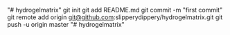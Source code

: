 "# hydrogelmatrix"  git init git add README.md git commit -m "first commit" git remote add origin git@github.com:slipperydippery/hydrogelmatrix.git git push -u origin master
"# hydrogelmatrix" 
